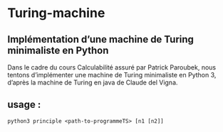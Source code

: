 # Turing-machine
## Implémentation d’une machine de Turing minimaliste en Python
Dans le cadre du cours Calculabilité assuré par Patrick Paroubek, nous tentons d’implémenter une machine de Turing minimaliste en Python 3, d’après la machine de Turing en java de Claude del Vigna.
## usage : 
`python3 principle <path-to-programmeTS> [n1 [n2]]`
